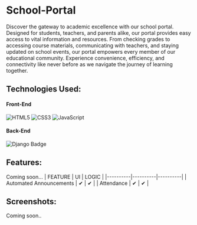 # School-Portal
  Discover the gateway to academic excellence with our school portal. Designed for students, teachers, and parents alike, our portal provides easy access to vital information and resources. From checking grades to accessing course materials, communicating with teachers, and staying updated on school events, our portal empowers every member of our educational community. Experience convenience, efficiency, and connectivity like never before as we navigate the journey of learning together.


## Technologies Used:
#### Front-End
  ![HTML5](https://img.shields.io/badge/html5-%23E34F26.svg?style=for-the-badge&logo=html5&logoColor=white) 
  ![CSS3](https://img.shields.io/badge/css3-%231572B6.svg?style=for-the-badge&logo=css3&logoColor=white) 
  ![JavaScript](https://img.shields.io/badge/javascript-%23323330.svg?style=for-the-badge&logo=javascript&logoColor=%23F7DF1E) 
#### Back-End
  ![Django Badge](https://img.shields.io/badge/django-%2304AA51.svg?style=for-the-badge&logo=django&logoColor=%23FFFFFF)

## Features:
   Coming soon...
  | FEATURE | UI | LOGIC |
  |----------|----------|----------|
  | Automated Announcements | ✔  | ✔  |
  | Attendance | ✔ | ✔  |

## Screenshots:
  Coming soon..
